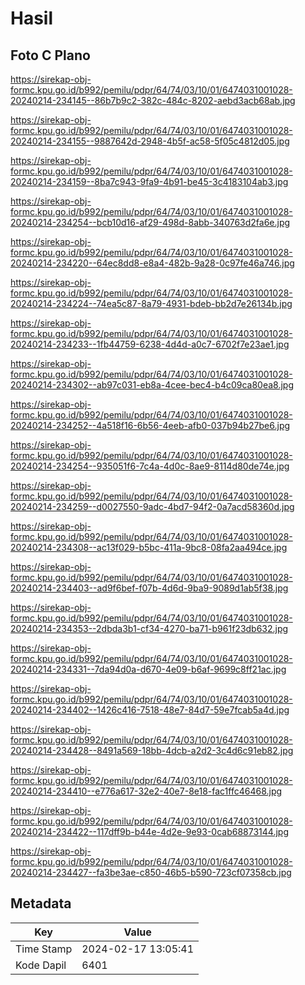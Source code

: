# Hasil

## Foto C Plano

https://sirekap-obj-formc.kpu.go.id/b992/pemilu/pdpr/64/74/03/10/01/6474031001028-20240214-234145--86b7b9c2-382c-484c-8202-aebd3acb68ab.jpg

https://sirekap-obj-formc.kpu.go.id/b992/pemilu/pdpr/64/74/03/10/01/6474031001028-20240214-234155--9887642d-2948-4b5f-ac58-5f05c4812d05.jpg

https://sirekap-obj-formc.kpu.go.id/b992/pemilu/pdpr/64/74/03/10/01/6474031001028-20240214-234159--8ba7c943-9fa9-4b91-be45-3c4183104ab3.jpg

https://sirekap-obj-formc.kpu.go.id/b992/pemilu/pdpr/64/74/03/10/01/6474031001028-20240214-234254--bcb10d16-af29-498d-8abb-340763d2fa6e.jpg

https://sirekap-obj-formc.kpu.go.id/b992/pemilu/pdpr/64/74/03/10/01/6474031001028-20240214-234220--64ec8dd8-e8a4-482b-9a28-0c97fe46a746.jpg

https://sirekap-obj-formc.kpu.go.id/b992/pemilu/pdpr/64/74/03/10/01/6474031001028-20240214-234224--74ea5c87-8a79-4931-bdeb-bb2d7e26134b.jpg

https://sirekap-obj-formc.kpu.go.id/b992/pemilu/pdpr/64/74/03/10/01/6474031001028-20240214-234233--1fb44759-6238-4d4d-a0c7-6702f7e23ae1.jpg

https://sirekap-obj-formc.kpu.go.id/b992/pemilu/pdpr/64/74/03/10/01/6474031001028-20240214-234302--ab97c031-eb8a-4cee-bec4-b4c09ca80ea8.jpg

https://sirekap-obj-formc.kpu.go.id/b992/pemilu/pdpr/64/74/03/10/01/6474031001028-20240214-234252--4a518f16-6b56-4eeb-afb0-037b94b27be6.jpg

https://sirekap-obj-formc.kpu.go.id/b992/pemilu/pdpr/64/74/03/10/01/6474031001028-20240214-234254--935051f6-7c4a-4d0c-8ae9-8114d80de74e.jpg

https://sirekap-obj-formc.kpu.go.id/b992/pemilu/pdpr/64/74/03/10/01/6474031001028-20240214-234259--d0027550-9adc-4bd7-94f2-0a7acd58360d.jpg

https://sirekap-obj-formc.kpu.go.id/b992/pemilu/pdpr/64/74/03/10/01/6474031001028-20240214-234308--ac13f029-b5bc-411a-9bc8-08fa2aa494ce.jpg

https://sirekap-obj-formc.kpu.go.id/b992/pemilu/pdpr/64/74/03/10/01/6474031001028-20240214-234403--ad9f6bef-f07b-4d6d-9ba9-9089d1ab5f38.jpg

https://sirekap-obj-formc.kpu.go.id/b992/pemilu/pdpr/64/74/03/10/01/6474031001028-20240214-234353--2dbda3b1-cf34-4270-ba71-b961f23db632.jpg

https://sirekap-obj-formc.kpu.go.id/b992/pemilu/pdpr/64/74/03/10/01/6474031001028-20240214-234331--7da94d0a-d670-4e09-b6af-9699c8ff21ac.jpg

https://sirekap-obj-formc.kpu.go.id/b992/pemilu/pdpr/64/74/03/10/01/6474031001028-20240214-234402--1426c416-7518-48e7-84d7-59e7fcab5a4d.jpg

https://sirekap-obj-formc.kpu.go.id/b992/pemilu/pdpr/64/74/03/10/01/6474031001028-20240214-234428--8491a569-18bb-4dcb-a2d2-3c4d6c91eb82.jpg

https://sirekap-obj-formc.kpu.go.id/b992/pemilu/pdpr/64/74/03/10/01/6474031001028-20240214-234410--e776a617-32e2-40e7-8e18-fac1ffc46468.jpg

https://sirekap-obj-formc.kpu.go.id/b992/pemilu/pdpr/64/74/03/10/01/6474031001028-20240214-234422--117dff9b-b44e-4d2e-9e93-0cab68873144.jpg

https://sirekap-obj-formc.kpu.go.id/b992/pemilu/pdpr/64/74/03/10/01/6474031001028-20240214-234427--fa3be3ae-c850-46b5-b590-723cf07358cb.jpg


## Metadata

| Key        | Value               |
| ---------- | ------------------- |
| Time Stamp | 2024-02-17 13:05:41 |
| Kode Dapil | 6401                |



